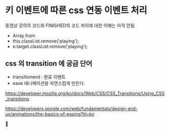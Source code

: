 # 키 이벤트에 따른 css 연동 이벤트 처리

동영상 강의의 코드와 FINISHED의 코드 차이에 대한 이해는 아직 안됨

- Array.from
- this.classList.remove('playing');
- e.target.classList.remove('playing');

## css 의 transition 에 궁금 단어

- transitionend  : 완료 이벤트
- ease 에니메이션을 자연스럽게 만든다.

<https://developer.mozilla.org/ko/docs/Web/CSS/CSS_Transitions/Using_CSS_transitions>

<https://developers.google.com/web/fundamentals/design-and-ux/animations/the-basics-of-easing?hl=ko>

